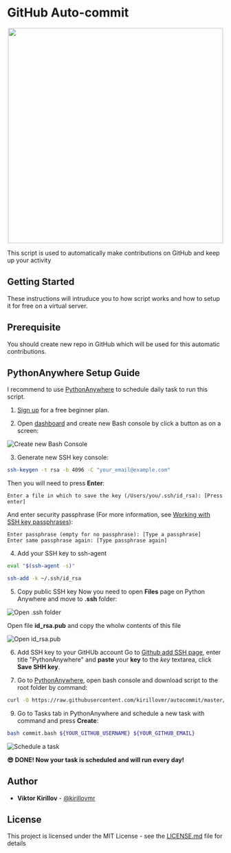 # GitHub Auto-commit

<p align="center">
<img src="https://habrastorage.org/webt/wq/up/nk/wqupnk_7y-uwjmxmajy8tnp8xqa.png" 
width="500px" height="500px"/>
</p>

This script is used to automatically make contributions on GitHub and keep up your activity

## Getting Started

These instructions will intruduce you to how script works and how to setup it for free on a virtual server.

## Prerequisite

You should create new repo in GitHub which will be used for this automatic contributions.

## PythonAnywhere Setup Guide

I recommend to use [PythonAnywhere](https://www.pythonanywhere.com) to schedule daily task to run this script.

1. [Sign up](https://www.pythonanywhere.com/registration/register/beginner/) for a free beginner plan.

2. Open [dashboard](https://www.pythonanywhere.com/) and create new Bash console by click a button as on a screen:

![Create new Bash Console](https://habrastorage.org/webt/xy/bl/bj/xyblbj0ux6nddbdq3mezollfjze.png)

3. Generate new SSH key console:
```bash
ssh-keygen -t rsa -b 4096 -C "your_email@example.com"
```

Then you will need to press **Enter**:
```
Enter a file in which to save the key (/Users/you/.ssh/id_rsa): [Press enter]
```

And enter security passphrase (For more information, see [Working with SSH key passphrases](https://help.github.com/articles/working-with-ssh-key-passphrases)):
```
Enter passphrase (empty for no passphrase): [Type a passphrase]
Enter same passphrase again: [Type passphrase again]
```

4. Add your SSH key to ssh-agent
```bash
eval "$(ssh-agent -s)"
```

```bash
ssh-add -k ~/.ssh/id_rsa
```

5. Copy public SSH key
Now you need to open **Files** page on Python Anywhere and move to **.ssh** folder:

![Open .ssh folder](https://habrastorage.org/webt/kw/y2/dl/kwy2dl71xx1k_qrwqnpvtnlx6ee.png)

Open file **id_rsa.pub** and copy the wholw contents of this file

![Open id_rsa.pub](https://habrastorage.org/webt/bl/pm/sw/blpmswq9e2iufeo0oxmgfixqrvu.png)

6. Add SSH key to your GitHUb account
Go to [Github add SSH page](https://github.com/settings/ssh/new), enter title "PythonAnywhere" and **paste** your **key** to the *key* textarea, click **Save SHH key**.

7. Go to [PythonAnywhere](https://www.pythonanywhere.com), open bash console and download script to the root folder by command:
```bash
curl -O https://raw.githubusercontent.com/kirillovmr/autocommit/master/commit.bash
```

9. Go to Tasks tab in PythonAnywhere and schedule a new task with command and press **Create**:
``` bash
bash commit.bash ${YOUR_GITHUB_USERNAME} ${YOUR_GITHUB_EMAIL}
```

![Schedule a task](https://habrastorage.org/webt/sx/up/kl/sxupklp9wielayebyfojb0ndjrm.png)

**😎 DONE! Now your task is scheduled and will run every day!**

## Author

* **Viktor Kirillov** - [@kirillovmr](https://github.com/kirillovmr)

## License

This project is licensed under the MIT License - see the [LICENSE.md](LICENSE.md) file for details